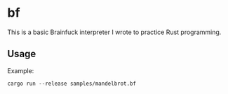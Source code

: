 # bf

This is a basic Brainfuck interpreter I wrote to practice Rust programming.

## Usage

Example:

    cargo run --release samples/mandelbrot.bf